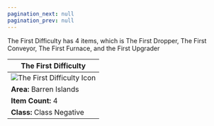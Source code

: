 ```yaml
---
pagination_next: null
pagination_prev: null
---
```

The First Difficulty has 4 items, which is The First Dropper, The First Conveyor, The First Furnace, and the First Upgrader

| The First Difficulty     |
| ----------- |
| ![The First Difficulty Icon](/img/Tfird.webp)    |
| **Area:** Barren Islands   |
| **Item Count:** 4  |
| **Class:** Class Negative   |